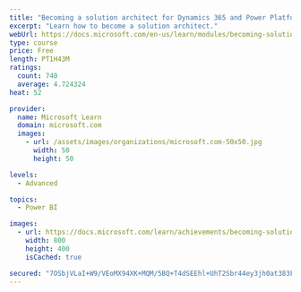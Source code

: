```yaml
---
title: "Becoming a solution architect for Dynamics 365 and Power Platform"
excerpt: "Learn how to become a solution architect."
webUrl: https://docs.microsoft.com/en-us/learn/modules/becoming-solution-architect/
type: course
price: Free
length: PT1H43M
ratings:
  count: 740
  average: 4.724324
heat: 52

provider:
  name: Microsoft Learn
  domain: microsoft.com
  images:
    - url: /assets/images/organizations/microsoft.com-50x50.jpg
      width: 50
      height: 50

levels:
  - Advanced

topics:
  - Power BI

images:
  - url: https://docs.microsoft.com/learn/achievements/becoming-solution-architect-social.png
    width: 800
    height: 400
    isCached: true

secured: "7OSbjVLaI+W9/VEoMX94XK+MQM/5BQ+T4dSEEhl+UhT2Sbr44ey3jh0at383F9/44mjhkX0oPFJL1T2N55DbvVFCBXx4ePPQ0iCpuN0jC59k1bSTN6dSPnF3y9xz+GIaq4adCz51CbaA36okBFP8Z5fUFC8Y0w3E/eJV9wAMJH5TEMh2WQ4P0J9omFEkNXsrXFbCCuwRq8rbdFiqQuF96dxBrQLR1omJ/CzJg9htCbhfuDf8/pBbktT67+LoWoZR7/skqPf6AuvDQl61nPxxPsEbaHmfSytCaDm6oh5OKd7T0WDQEkX+HM7zv/gmmewk+zRfaAbBHlBmxSPo+6Hsvv0/a2UcW+0P72sOf4I8qT7kiAzWCmSUYeG7pDx/V0lLpujzZFgkNrVYmmU3ziGwl/nznNlqogrDv0PiWIsqxC4=;Uq6yFrVqKnTk3nSHwtTiaw=="
---
```


